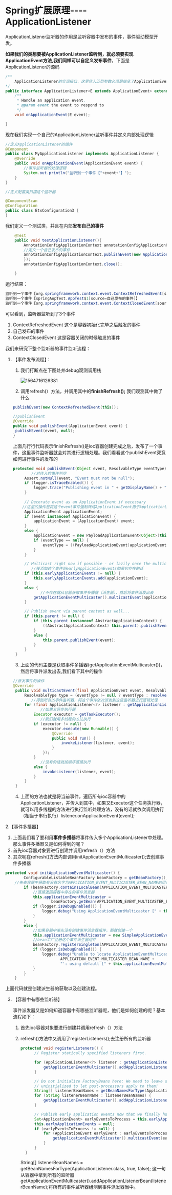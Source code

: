 # Spring扩展原理----ApplicationListener

ApplicationListener监听器的作用是监听容器中发布的事件，事件驱动模型开发。

**如果我们的类想要被ApplicationListener监听到，就必须要实现ApplicationEvent方法,我们同样可以自定义发布事件**，下面是ApplicationListener的源码

```java
/**
    ApplicationListener的实现接口，这里传入泛型参数必须是继承了ApplicationEvent的类
*/
public interface ApplicationListener<E extends ApplicationEvent> extends EventListener {
	/**
	 * Handle an application event.
	 * @param event the event to respond to
	 */
	void onApplicationEvent(E event);

}

```

现在我们实现一个自己的ApplicationListener监听事件并定义内部处理逻辑

```java
//定义ApplicationListener的组件
@Component
public class MyApplicationListener implements ApplicationListener {
    @Override
    public void onApplicationEvent(ApplicationEvent event) {
        //事件监听器的处理逻辑
        System.out.println("监听到一个事件【"+event+"】");
    }
}

//定义配置类扫描这个监听器

@ComponentScan
@Configuration
public class EtxConfiguration3 {
}

```

我们定义一个测试类，并且在内部**发布自己的事件**

```java
    @Test
    public void testApplicationListener(){
        AnnotationConfigApplicationContext annotationConfigApplicationContext = new AnnotationConfigApplicationContext(EtxConfiguration3.class);
        //定义一个自己发布的事件
        annotationConfigApplicationContext.publishEvent(new ApplicationEvent(new String("自己发布的事件")) {
        });
        annotationConfigApplicationContext.close();

    }
```

运行结果：

```java
监听到一个事件【org.springframework.context.event.ContextRefreshedEvent[source=org.springframework.context.annotation.AnnotationConfigApplicationContext@7006c658: startup date [Fri Aug 02 11:07:56 CST 2019]; root of context hierarchy]】
监听到一个事件【springAopTest.AppTest$1[source=自己发布的事件]】
监听到一个事件【org.springframework.context.event.ContextClosedEvent[source=org.springframework.context.annotation.AnnotationConfigApplicationContext@7006c658: startup date [Fri Aug 02 11:07:56 CST 2019]; root of context hierarchy]】

```

可以看到，监听器监听到了3个事件

1. ContextRefreshedEvent  这个是容器初始化完毕之后触发的事件
2. 自己发布的事件
3. ContextClosedEvent 这是容器关闭的时候触发的事件

我们来研究下整个监听器的事件监听流程：

1. 【事件发布流程】：

   1. 我们打断点在下图处并debug观测调用栈

      ![1564716126381](C:\Users\86137\AppData\Roaming\Typora\typora-user-images\1564716126381.png)

   2. 调用refresh(）方法，并调用其中的**finishRefresh();** 我们观测其中做了什么

   ```java
   publishEvent(new ContextRefreshedEvent(this));
   
   //publishEvent
   @Override
   public void publishEvent(ApplicationEvent event) {
   	publishEvent(event, null);
   }
   ```

   上面几行行代码表示finishRefresh()是ioc容器创建完成之后，发布了一个事件，这里事件监听器就会对其进行逻辑处理。我们看看这个publishEvent究竟如何进行事件的发布的

   ```java
   protected void publishEvent(Object event, ResolvableType eventType) {
           //对传入的事件判空
   		Assert.notNull(event, "Event must not be null");
   		if (logger.isTraceEnabled()) {
   			logger.trace("Publishing event in " + getDisplayName() + ": " + event);
   		}
            
   		// Decorate event as an ApplicationEvent if necessary
       //这里的操作是将这个event事件强制转成ApplicationEvent用于ApplicationListener对其进行监听
   		ApplicationEvent applicationEvent;
   		if (event instanceof ApplicationEvent) {
   			applicationEvent = (ApplicationEvent) event;
   		}
   		else {
   			applicationEvent = new PayloadApplicationEvent<Object>(this, event);
   			if (eventType == null) {
   				eventType = ((PayloadApplicationEvent)applicationEvent).getResolvableType();
   			}
   		}
   
   		// Multicast right now if possible - or lazily once the multicaster is initialized
           //接添加这个事件到earlyApplicationEvents如果它存在的话
   		if (this.earlyApplicationEvents != null) {
   			this.earlyApplicationEvents.add(applicationEvent);
   		}
   		else {
               //不存在就从容器获取事件多播器（派生器），然后将事件派发出去
   			getApplicationEventMulticaster().multicastEvent(applicationEvent, eventType);
   		}
   
   		// Publish event via parent context as well...
   		if (this.parent != null) {
   			if (this.parent instanceof AbstractApplicationContext) {
   				((AbstractApplicationContext) this.parent).publishEvent(event, eventType);
   			}
   			else {
   				this.parent.publishEvent(event);
   			}
   		}
   	}
   ```

   3. 上面的代码主要是获取事件多播器(getApplicationEventMulticaster())，然后将事件派发出去,我们看下其中的操作

   ```java
   //派发事件的操作	
   @Override
   	public void multicastEvent(final ApplicationEvent event, ResolvableType eventType) {
   		ResolvableType type = (eventType != null ? eventType : resolveDefaultEventType(event));
           //得到所有的事件监听器，将这个事件依次派发到这些监听器进行逻辑处理
   		for (final ApplicationListener<?> listener : getApplicationListeners(event, type)) {
               //如果又异步执行器
   			Executor executor = getTaskExecutor();
               //我们就用多线程的方法执行
   			if (executor != null) {
   				executor.execute(new Runnable() {
   					@Override
   					public void run() {
   						invokeListener(listener, event);
   					}
   				});
   			}
               //没有的话就按顺序直接执行
   			else {
   				invokeListener(listener, event);
   			}
   		}
   	}
   ```

   4. 上面的方法也就是将当前事件，遍历所有ioc容器中的ApplicationListener，并传入到其中，如果又Executor这个任务执行器，就可以用多线程的方法进行执行监听处理方法，没有的话就依次调用执行（相当于串行执行）listener.onApplicationEvent(event); 

2.【事件多播器】

1. 上面我们看了要利用**事件多播器**将事件传入多个ApplicationListener中处理。那么事件多播器又是如何得到的呢？
2. 首先ioc容器对象要进行创建并调用refresh（）方法
3. 其次呢在refresh()方法内部调用initApplicationEventMulticaster();去创建事件多播器

```java
protected void initApplicationEventMulticaster() {
		ConfigurableListableBeanFactory beanFactory = getBeanFactory();
    //先去容器中获取有没有名字为APPLICATION_EVENT_MULTICASTER_BEAN_NAME的组件
		if (beanFactory.containsLocalBean(APPLICATION_EVENT_MULTICASTER_BEAN_NAME)) {
            //直接返回容器中存在的事件派发器
			this.applicationEventMulticaster =
					beanFactory.getBean(APPLICATION_EVENT_MULTICASTER_BEAN_NAME, ApplicationEventMulticaster.class);
			if (logger.isDebugEnabled()) {
				logger.debug("Using ApplicationEventMulticaster [" + this.applicationEventMulticaster + "]");
			}
		}
		else {
            //如果容器中事先没有创建事件派生器组件，那就创建一个
			this.applicationEventMulticaster = new SimpleApplicationEventMulticaster(beanFactory);
            //bean工厂注册这个事件派生器组件
			beanFactory.registerSingleton(APPLICATION_EVENT_MULTICASTER_BEAN_NAME, this.applicationEventMulticaster);
			if (logger.isDebugEnabled()) {
				logger.debug("Unable to locate ApplicationEventMulticaster with name '" +
						APPLICATION_EVENT_MULTICASTER_BEAN_NAME +
						"': using default [" + this.applicationEventMulticaster + "]");
			}
		}
	}
```

上面代码就是创建派生器的获取以及创建流程。

3. 【容器中有哪些监听器】

   事件派发器又是如何知道容器中有哪些监听器呢，他们是如何创建的呢？基本流程如下：

   1. 首先ioc容器对象要进行创建并调用refresh（）方法

   2. refresh()方法中又调用了registerListeners();去注册所有的监听器

      ```java
      protected void registerListeners() {
      		// Register statically specified listeners first.
      
      		for (ApplicationListener<?> listener : getApplicationListeners()) {
      			getApplicationEventMulticaster().addApplicationListener(listener);
      		}
      
      		// Do not initialize FactoryBeans here: We need to leave all regular beans
      		// uninitialized to let post-processors apply to them!
      		String[] listenerBeanNames = getBeanNamesForType(ApplicationListener.class, true, false);
      		for (String listenerBeanName : listenerBeanNames) {
      			getApplicationEventMulticaster().addApplicationListenerBean(listenerBeanName);
      		}
      
      		// Publish early application events now that we finally have a multicaster...
      		Set<ApplicationEvent> earlyEventsToProcess = this.earlyApplicationEvents;
      		this.earlyApplicationEvents = null;
      		if (earlyEventsToProcess != null) {
      			for (ApplicationEvent earlyEvent : earlyEventsToProcess) {
      				getApplicationEventMulticaster().multicastEvent(earlyEvent);
      			}
      		}
      	}
      ```

      String[] listenerBeanNames = getBeanNamesForType(ApplicationListener.class, true, false); 这一句从容器中拿到所有的监听器getApplicationEventMulticaster().addApplicationListenerBean(listenerBeanName);将所有的事件监听器组测到事件派发器当中。
